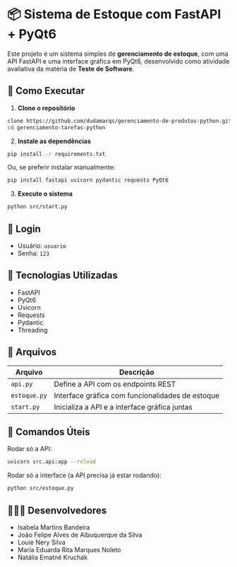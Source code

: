 # 📦 Sistema de Estoque com FastAPI + PyQt6

Este projeto é um sistema simples de **gerenciamento de estoque**, com uma API FastAPI e uma interface gráfica em PyQt6, desenvolvido como atividade avaliativa da matéria de **Teste de Software**.

## 🚀 Como Executar

1. **Clone o repositório**

```bash
clone https://github.com/dudamarqs/gerenciamento-de-produtos-python.git
cd gerenciamento-tarefas-python
```

2. **Instale as dependências**

```bash
pip install -r requirements.txt
```

Ou, se preferir instalar manualmente:

```bash
pip install fastapi uvicorn pydantic requests PyQt6
```

3. **Execute o sistema**

```bash
python src/start.py
```

## 🔑 Login

- Usuário: ```usuario```
- Senha: ```123```


## 🧠 Tecnologias Utilizadas

- FastAPI
- PyQt6
- Uvicorn
- Requests
- Pydantic
- Threading

## 📁 Arquivos

| Arquivo      | Descrição                                        |
| ------------ | ------------------------------------------------ |
| `api.py`     | Define a API com os endpoints REST               |
| `estoque.py` | Interface gráfica com funcionalidades de estoque |
| `start.py`   | Inicializa a API e a interface gráfica juntas    |


## 💠 Comandos Úteis

Rodar só a API:

```bash
uvicorn src.api:app --reload
```

Rodar só a interface (a API precisa já estar rodando):

```bash
python src/estoque.py
```

## 👩🏻‍💻 Desenvolvedores

- Isabela Martins Bandeira
- João Felipe Alves de Albuquerque da Silva
- Louie Nery Silva
- Maria Eduarda Rita Marques Noleto
- Natália Ematné Kruchak 